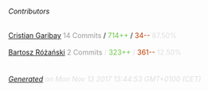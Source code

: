 ###### Contributors
[Cristian Garibay](https://github.com/amex4152)
<font color="#999">14 Commits</font> / <font color="#6cc644">714++</font> / <font color="#bd3c00"> 34--</font>
<font color="#dedede">87.50%&nbsp;<font color="#dedede"></font><font color="#f4f4f4"></font><br><br>
[Bartosz Różański](https://github.com/poszu)
<font color="#999">2 Commits</font> / <font color="#6cc644">323++</font> / <font color="#bd3c00"> 361--</font>
<font color="#dedede">12.50%&nbsp;<font color="#dedede"></font><font color="#f4f4f4"></font><br><br>
###### [Generated](https://github.com/jakeleboeuf/contributor) on Mon Nov 13 2017 13:44:53 GMT+0100 (CET)
